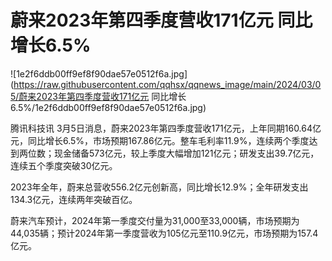 # 蔚来2023年第四季度营收171亿元 同比增长6.5%

![1e2f6ddb00ff9ef8f90dae57e0512f6a.jpg](https://raw.githubusercontent.com/qqhsx/qqnews_image/main/2024/03/05/蔚来2023年第四季度营收171亿元 同比增长6.5%/1e2f6ddb00ff9ef8f90dae57e0512f6a.jpg)

腾讯科技讯
3月5日消息，蔚来2023年第四季度营收171亿元，上年同期160.64亿元，同比增长6.5%，市场预期167.86亿元。整车毛利率11.9%，连续两个季度达到两位数；现金储备573亿元，较上季度大幅增加121亿元；研发支出39.7亿元，连续五个季度突破30亿元。

2023年全年，蔚来总营收556.2亿元创新高，同比增长12.9%；全年研发支出134.3亿元，连续两年突破百亿。

蔚来汽车预计，2024年第一季度交付量为31,000至33,000辆，市场预期为44,035辆；预计2024年第一季度营收为105亿元至110.9亿元，市场预期为157.4亿元。

